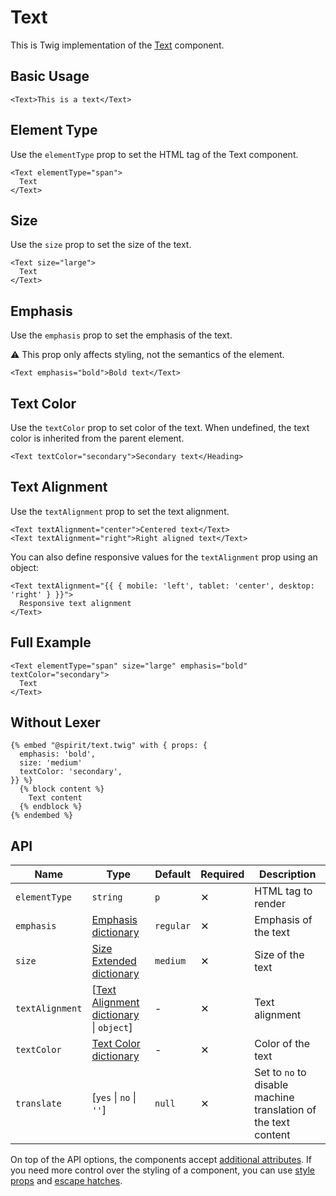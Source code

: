 # Text

This is Twig implementation of the [Text][text] component.

## Basic Usage

```twig
<Text>This is a text</Text>
```

## Element Type

Use the `elementType` prop to set the HTML tag of the Text component.

```twig
<Text elementType="span">
  Text
</Text>
```

## Size

Use the `size` prop to set the size of the text.

```twig
<Text size="large">
  Text
</Text>
```

## Emphasis

Use the `emphasis` prop to set the emphasis of the text.

⚠️ This prop only affects styling, not the semantics of the element.

```twig
<Text emphasis="bold">Bold text</Text>
```

## Text Color

Use the `textColor` prop to set color of the text. When undefined, the text color
is inherited from the parent element.

```twig
<Text textColor="secondary">Secondary text</Heading>
```

## Text Alignment

Use the `textAlignment` prop to set the text alignment.

```twig
<Text textAlignment="center">Centered text</Text>
<Text textAlignment="right">Right aligned text</Text>
```

You can also define responsive values for the `textAlignment` prop using an object:

```twig
<Text textAlignment="{{ { mobile: 'left', tablet: 'center', desktop: 'right' } }}">
  Responsive text alignment
</Text>
```

## Full Example

```twig
<Text elementType="span" size="large" emphasis="bold" textColor="secondary">
  Text
</Text>
```

## Without Lexer

```twig
{% embed "@spirit/text.twig" with { props: {
  emphasis: 'bold',
  size: 'medium'
  textColor: 'secondary',
}} %}
  {% block content %}
    Text content
  {% endblock %}
{% endembed %}
```

## API

| Name            | Type                                                             | Default   | Required | Description                                                    |
| --------------- | ---------------------------------------------------------------- | --------- | -------- | -------------------------------------------------------------- |
| `elementType`   | `string`                                                         | `p`       | ✕        | HTML tag to render                                             |
| `emphasis`      | [Emphasis dictionary][dictionary-emphasis]                       | `regular` | ✕        | Emphasis of the text                                           |
| `size`          | [Size Extended dictionary][dictionary-size]                      | `medium`  | ✕        | Size of the text                                               |
| `textAlignment` | \[[Text Alignment dictionary][dictionary-alignment] \| `object`] | -         | ✕        | Text alignment                                                 |
| `textColor`     | [Text Color dictionary][dictionary-color]                        | -         | ✕        | Color of the text                                              |
| `translate`     | \[`yes` \| `no` \| `''`]                                         | `null`    | ✕        | Set to `no` to disable machine translation of the text content |

On top of the API options, the components accept [additional attributes][readme-additional-attributes].
If you need more control over the styling of a component, you can use [style props][readme-style-props]
and [escape hatches][readme-escape-hatches].

[dictionary-alignment]: https://github.com/lmc-eu/spirit-design-system/tree/main/docs/DICTIONARIES.md#alignment
[dictionary-color]: https://github.com/lmc-eu/spirit-design-system/tree/main/docs/DICTIONARIES.md#color
[dictionary-emphasis]: https://github.com/lmc-eu/spirit-design-system/tree/main/docs/DICTIONARIES.md#emphasis
[dictionary-size]: https://github.com/lmc-eu/spirit-design-system/tree/main/docs/DICTIONARIES.md#size
[readme-additional-attributes]: https://github.com/lmc-eu/spirit-design-system/blob/main/packages/web-twig/README.md#additional-attributes
[readme-escape-hatches]: https://github.com/lmc-eu/spirit-design-system/blob/main/packages/web-twig/README.md#escape-hatches
[readme-style-props]: https://github.com/lmc-eu/spirit-design-system/blob/main/packages/web-twig/README.md#style-props
[text]: https://github.com/lmc-eu/spirit-design-system/tree/main/packages/web-react/src/components/Text
